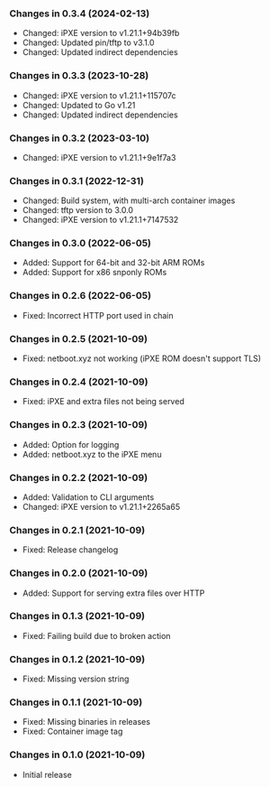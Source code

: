 ### Changes in 0.3.4 (2024-02-13)

- Changed: iPXE version to v1.21.1+94b39fb
- Changed: Updated pin/tftp to v3.1.0
- Changed: Updated indirect dependencies

### Changes in 0.3.3 (2023-10-28)

- Changed: iPXE version to v1.21.1+115707c
- Changed: Updated to Go v1.21
- Changed: Updated indirect dependencies

### Changes in 0.3.2 (2023-03-10)

- Changed: iPXE version to v1.21.1+9e1f7a3

### Changes in 0.3.1 (2022-12-31)

- Changed: Build system, with multi-arch container images
- Changed: tftp version to 3.0.0
- Changed: iPXE version to v1.21.1+7147532

### Changes in 0.3.0 (2022-06-05)

- Added: Support for 64-bit and 32-bit ARM ROMs
- Added: Support for x86 snponly ROMs

### Changes in 0.2.6 (2022-06-05)

- Fixed: Incorrect HTTP port used in chain

### Changes in 0.2.5 (2021-10-09)

- Fixed: netboot.xyz not working (iPXE ROM doesn't support TLS)

### Changes in 0.2.4 (2021-10-09)

- Fixed: iPXE and extra files not being served

### Changes in 0.2.3 (2021-10-09)

- Added: Option for logging
- Added: netboot.xyz to the iPXE menu

### Changes in 0.2.2 (2021-10-09)

- Added: Validation to CLI arguments
- Changed: iPXE version to v1.21.1+2265a65

### Changes in 0.2.1 (2021-10-09)

- Fixed: Release changelog

### Changes in 0.2.0 (2021-10-09)

- Added: Support for serving extra files over HTTP

### Changes in 0.1.3 (2021-10-09)

- Fixed: Failing build due to broken action

### Changes in 0.1.2 (2021-10-09)

- Fixed: Missing version string

### Changes in 0.1.1 (2021-10-09)

- Fixed: Missing binaries in releases
- Fixed: Container image tag

### Changes in 0.1.0 (2021-10-09)

- Initial release
